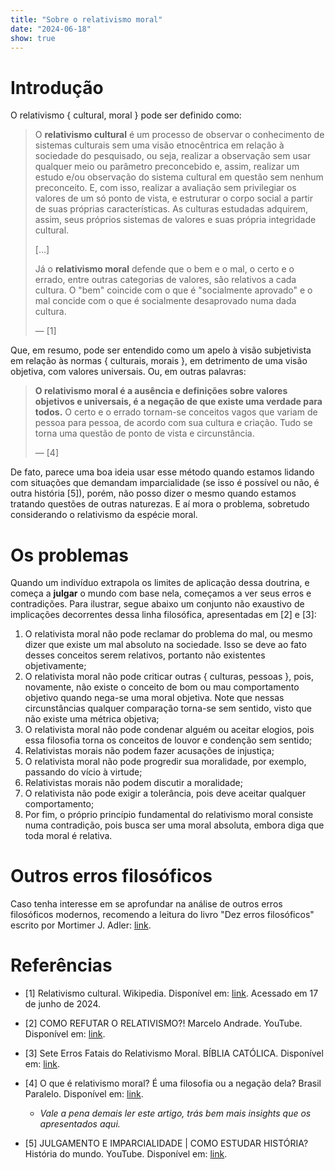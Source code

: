```yaml
---
title: "Sobre o relativismo moral"
date: "2024-06-18"
show: true
---
```


# Introdução

O relativismo { cultural, moral } pode ser definido como:

> O **relativismo cultural** é um processo de observar o conhecimento de sistemas culturais sem uma visão etnocêntrica em relação à sociedade do pesquisado, ou seja, realizar a observação sem usar qualquer meio ou parâmetro preconcebido e, assim, realizar um estudo e/ou observação do sistema cultural em questão sem nenhum preconceito. E, com isso, realizar a avaliação sem privilegiar os valores de um só ponto de vista, e estruturar o corpo social a partir de suas próprias características. As culturas estudadas adquirem, assim, seus próprios sistemas de valores e suas própria integridade cultural.
>
> [&#x2026;]
>
> Já o **relativismo moral** defende que o bem e o mal, o certo e o errado, entre outras categorias de valores, são relativos a cada cultura. O "bem" coincide com o que é "socialmente aprovado" e o mal concide com o que é socialmente desaprovado numa dada cultura.
>
> &#x2014; [1]

Que, em resumo, pode ser entendido como um apelo à visão subjetivista em relação às normas { culturais, morais }, em detrimento de uma visão objetiva, com valores universais. Ou, em outras palavras:

> **O relativismo moral é a ausência e definições sobre valores objetivos e universais, é a negação de que existe uma verdade para todos.** O certo e o errado tornam-se conceitos vagos que variam de pessoa para pessoa, de acordo com sua cultura e criação. Tudo se torna uma questão de ponto de vista e circunstância.
>
> &#x2014; [4]

De fato, parece uma boa ideia usar esse método quando estamos lidando com situações que demandam imparcialidade (se isso é possível ou não, é outra história [5]), porém, não posso dizer o mesmo quando estamos tratando questões de outras naturezas. E aí mora o problema, sobretudo considerando o relativismo da espécie moral.

# Os problemas

Quando um indivíduo extrapola os limites de aplicação dessa doutrina, e começa a **julgar** o mundo com base nela, começamos a ver seus erros e contradições. Para ilustrar, segue abaixo um conjunto não exaustivo de implicações decorrentes dessa linha filosófica, apresentadas em [2] e [3]:

1.  O relativista moral não pode reclamar do problema do mal, ou mesmo dizer que existe um mal absoluto na sociedade. Isso se deve ao fato desses conceitos serem relativos, portanto não existentes objetivamente;
2.  O relativista moral não pode criticar outras { culturas, pessoas }, pois, novamente, não existe o conceito de bom ou mau comportamento objetivo quando nega-se uma moral objetiva. Note que nessas circunstâncias qualquer comparação torna-se sem sentido, visto que não existe uma métrica objetiva;
3.  O relativista moral não pode condenar alguém ou aceitar elogios, pois essa filosofia torna os conceitos de louvor e condenção sem sentido;
4.  Relativistas morais não podem fazer acusações de injustiça;
5.  O relativista moral não pode progredir sua moralidade, por exemplo, passando do vício à virtude;
6.  Relativistas morais não podem discutir a moralidade;
7.  O relativista não pode exigir a tolerância, pois deve aceitar qualquer comportamento;
8.  Por fim, o próprio princípio fundamental do relativismo moral consiste numa contradição, pois busca ser uma moral absoluta, embora diga que toda moral é relativa.

# Outros erros filosóficos

Caso tenha interesse em se aprofundar na análise de outros erros filosóficos modernos, recomendo a leitura do livro "Dez erros filosóficos" escrito por Mortimer J. Adler: [link](https://a.co/d/07ethfC).

# Referências

-   [1] Relativismo cultural. Wikipedia. Disponível em: [link](https://pt.wikipedia.org/wiki/Relativismo_cultural). Acessado em 17 de junho de 2024.

-   [2] COMO REFUTAR O RELATIVISMO?! Marcelo Andrade. YouTube. Disponível em: [link](https://www.youtube.com/watch?v=84p7-vL4SKA).

-   [3] Sete Erros Fatais do Relativismo Moral. BÍBLIA CATÓLICA. Disponível em: [link](https://www.bibliacatolica.com.br/blog/sete-erros-fatais-do-relativismo-moral/).

-   [4] O que é relativismo moral? É uma filosofia ou a negação dela? Brasil Paralelo. Disponível em: [link](https://www.brasilparalelo.com.br/artigos/relativismo-moral).
    -   *Vale a pena demais ler este artigo, trás bem mais insights que os apresentados aqui.*

-   [5] JULGAMENTO E IMPARCIALIDADE | COMO ESTUDAR HISTÓRIA? História do mundo. YouTube. Disponível em: [link](https://www.youtube.com/watch?v=_LRb0bungm8).
